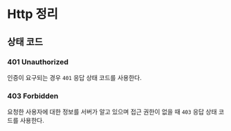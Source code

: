# Http 정리

## 상태 코드

### 401 Unauthorized

인증이 요구되는 경우 `401` 응답 상태 코드를 사용한다.

### 403 Forbidden

요청한 사용자에 대한 정보를 서버가 알고 있으며 접근 권한이 없을 때 `403` 응답 상태 코드를 사용한다.